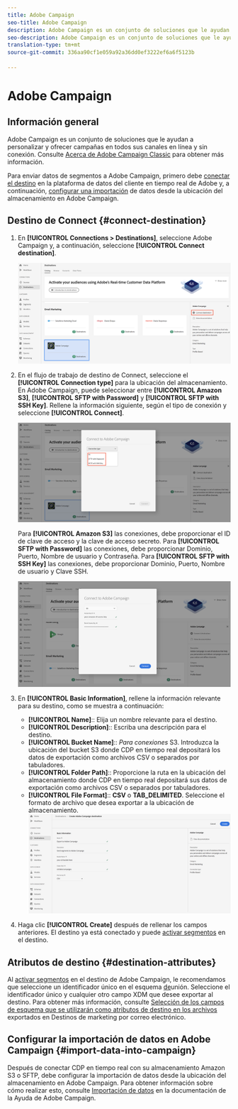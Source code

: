 ```yaml
---
title: Adobe Campaign
seo-title: Adobe Campaign
description: Adobe Campaign es un conjunto de soluciones que le ayudan a personalizar y ofrecer campañas en todos sus canales en línea y sin conexión.
seo-description: Adobe Campaign es un conjunto de soluciones que le ayudan a personalizar y ofrecer campañas en todos sus canales en línea y sin conexión.
translation-type: tm+mt
source-git-commit: 336aa90cf1e059a92a36dd0ef3222ef6a6f5123b

---
```



# Adobe Campaign

## Información general

Adobe Campaign es un conjunto de soluciones que le ayudan a personalizar y ofrecer campañas en todos sus canales en línea y sin conexión. Consulte [Acerca de Adobe Campaign Classic](https://docs.adobe.com/content/help/en/campaign-classic/using/getting-started/starting-with-adobe-campaign/about-adobe-campaign-classic.html) para obtener más información.

Para enviar datos de segmentos a Adobe Campaign, primero debe [conectar el destino](#connect-destination) en la plataforma de datos del cliente en tiempo real de Adobe y, a continuación, [configurar una importación](#import-data-into-campaign) de datos desde la ubicación del almacenamiento en Adobe Campaign.

## Destino de Connect {#connect-destination}

1. En **[!UICONTROL Connections > Destinations]**, seleccione Adobe Campaign y, a continuación, seleccione **[!UICONTROL Connect destination]**.

   ![Conectar con la campaña de adobe](/help/rtcdp/destinations/assets/connect-adobe-campaign.png)

1. En el flujo de trabajo de destino de Connect, seleccione el **[!UICONTROL Connection type]** para la ubicación del almacenamiento. En Adobe Campaign, puede seleccionar entre **[!UICONTROL Amazon S3]**, **[!UICONTROL SFTP with Password]** y **[!UICONTROL SFTP with SSH Key]**. Rellene la información siguiente, según el tipo de conexión y seleccione **[!UICONTROL Connect]**.

   ![Configuración del asistente para Campañas](/help/rtcdp/destinations/assets/adobe-campaign-wizard.png)

   Para **[!UICONTROL Amazon S3]** las conexiones, debe proporcionar el ID de clave de acceso y la clave de acceso secreto.
Para **[!UICONTROL SFTP with Password]** las conexiones, debe proporcionar Dominio, Puerto, Nombre de usuario y Contraseña.
Para **[!UICONTROL SFTP with SSH Key]** las conexiones, debe proporcionar Dominio, Puerto, Nombre de usuario y Clave SSH.

   ![Rellenar información de Campaña](/help/rtcdp/destinations/assets/adobe-campaign-step2.png)

1. En **[!UICONTROL Basic Information]**, rellene la información relevante para su destino, como se muestra a continuación:
   * **[!UICONTROL Name]**:: Elija un nombre relevante para el destino.
   * **[!UICONTROL Description]**:: Escriba una descripción para el destino.
   * **[!UICONTROL Bucket Name]**:: *Para conexiones* S3. Introduzca la ubicación del bucket S3 donde CDP en tiempo real depositará los datos de exportación como archivos CSV o separados por tabuladores.
   * **[!UICONTROL Folder Path]**:: Proporcione la ruta en la ubicación del almacenamiento donde CDP en tiempo real depositará sus datos de exportación como archivos CSV o separados por tabuladores.
   * **[!UICONTROL File Format]**:: **CSV** o **TAB_DELIMITED**. Seleccione el formato de archivo que desea exportar a la ubicación de almacenamiento.
   ![Información básica de Campaña](/help/rtcdp/destinations/assets/adobe-campaign-basic-information.png)

1. Haga clic **[!UICONTROL Create]** después de rellenar los campos anteriores. El destino ya está conectado y puede [activar segmentos](/help/rtcdp/destinations/activate-destinations.md) en el destino.

## Atributos de destino {#destination-attributes}

Al [activar segmentos](/help/rtcdp/destinations/activate-destinations.md) en el destino de Adobe Campaign, le recomendamos que seleccione un identificador único en el esquema [de](https://www.adobe.io/apis/experienceplatform/home/profile-identity-segmentation/profile-identity-segmentation-services.html#!api-specification/markdown/narrative/technical_overview/unified_profile_architectural_overview/unified_profile_architectural_overview.md)unión. Seleccione el identificador único y cualquier otro campo XDM que desee exportar al destino. Para obtener más información, consulte [Selección de los campos de esquema que se utilizarán como atributos de destino en los archivos](/help/rtcdp/destinations/email-marketing-destinations.md#destination-attributes) exportados en Destinos de marketing por correo electrónico.


## Configurar la importación de datos en Adobe Campaign {#import-data-into-campaign}

Después de conectar CDP en tiempo real con su almacenamiento Amazon S3 o SFTP, debe configurar la importación de datos desde la ubicación del almacenamiento en Adobe Campaign. Para obtener información sobre cómo realizar esto, consulte [Importación de datos](https://docs.adobe.com/content/help/en/campaign-classic/using/automating-with-workflows/general-operation/importing-data.html) en la documentación de la Ayuda de Adobe Campaign.